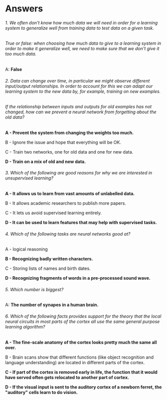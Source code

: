 # Answers

###### 1. We often don't know how much data we will need in order for a learning system to generalize well from training data to test data on a given task.
###### True or false: when choosing how much data to give to a learning system in order to make it generalize well, we need to make sure that we don't give it too much data.
A: **False**

###### 2. Data can change over time, in particular we might observe different input/output relationships. In order to account for this we can adapt our learning system to the new data by, for example, training on new examples.

###### If the relationship between inputs and outputs for old examples has not changed, how can we prevent a neural network from forgetting about the old data?

**A - Prevent the system from changing the weights too much.**

B - Ignore the issue and hope that everything will be OK.
    
C - Train two networks, one for old data and one for new data.
    
**D - Train on a mix of old and new data.**

###### 3. Which of the following are good reasons for why we are interested in unsupervised learning?

**A - It allows us to learn from vast amounts of unlabelled data.**

B - It allows academic researchers to publish more papers.

C - It lets us avoid supervised learning entirely.

**D - It can be used to learn features that may help with supervised tasks.**

###### 4. Which of the following tasks are neural networks good at?

A - logical reasoning

**B - Recognizing badly written characters.**

C - Storing lists of names and birth dates.

**D - Recognizing fragments of words in a pre-processed sound wave.**

###### 5. Which number is biggest?
A: **The number of synapes in a human brain.**

###### 6. Which of the following facts provides support for the theory that the local neural circuits in most parts of the cortex all use the same general purpose learning algorithm?

**A - The fine-scale anatomy of the cortex looks pretty much the same all over.**

B - Brain scans show that different functions (like object recognition and language understanding) are located in different parts of the cortex.

**C - If part of the cortex is removed early in life, the function that it would have served often gets relocated to another part of cortex.**

**D - If the visual input is sent to the auditory cortex of a newborn ferret, the "auditory" cells learn to do vision.**


